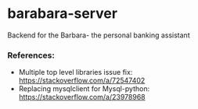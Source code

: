 # barabara-server
Backend for the Barbara- the personal banking assistant


### References:
- Multiple top level libraries issue fix: https://stackoverflow.com/a/72547402
- Replacing mysqlclient for Mysql-python: https://stackoverflow.com/a/23978968